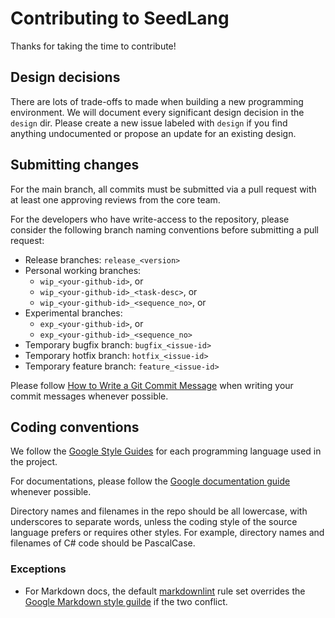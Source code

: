 # Contributing to SeedLang

Thanks for taking the time to contribute!

## Design decisions

There are lots of trade-offs to made when building a new programming
environment. We will document every significant design decision in the `design`
dir. Please create a new issue labeled with `design` if you find anything
undocumented or propose an update for an existing design.

## Submitting changes

For the main branch, all commits must be submitted via a pull request with at
least one approving reviews from the core team.

For the developers who have write-access to the repository, please consider the
following branch naming conventions before submitting a pull request:

* Release branches: `release_<version>`
* Personal working branches:
  * `wip_<your-github-id>`, or
  * `wip_<your-github-id>_<task-desc>`, or
  * `wip_<your-github-id>_<sequence_no>`, or
* Experimental branches:
  * `exp_<your-github-id>`, or
  * `exp_<your-github-id>_<sequence_no>`
* Temporary bugfix branch: `bugfix_<issue-id>`
* Temporary hotfix branch: `hotfix_<issue-id>`
* Temporary feature branch: `feature_<issue-id>`

Please follow [How to Write a Git Commit
Message](https://chris.beams.io/posts/git-commit/) when writing your commit
messages whenever possible.

## Coding conventions

We follow the [Google Style Guides](https://google.github.io/styleguide/) for
each programming language used in the project.

For documentations, please follow the [Google documentation
guide](https://google.github.io/styleguide/docguide/) whenever possible.

Directory names and filenames in the repo should be all lowercase, with
underscores to separate words, unless the coding style of the source language
prefers or requires other styles. For example, directory names and filenames of
C# code should be PascalCase.

### Exceptions

* For Markdown docs, the default
  [markdownlint](https://github.com/markdownlint/markdownlint) rule set
  overrides the [Google Markdown style
  guilde](https://google.github.io/styleguide/docguide/style.html) if the two
  conflict.
